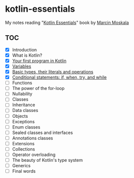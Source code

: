 # kotlin-essentials

My notes reading "[Kotlin Essentials][book]" book by [Marcin Moskala][marcin]

## TOC

* [x] Introduction
* [x] What is Kotlin?
* [x] [Your first program in Kotlin](src/main/kotlin/ch03)
* [x] [Variables](src/main/kotlin/ch04)
* [x] [Basic types, their literals and operations](src/main/kotlin/ch05)
* [x] [Conditional statements: if, when, try, and while](src/main/kotlin/ch06)
* [ ] Functions
* [ ] The power of the for-loop
* [ ] Nullability
* [ ] Classes
* [ ] Inheritance
* [ ] Data classes
* [ ] Objects
* [ ] Exceptions
* [ ] Enum classes
* [ ] Sealed classes and interfaces
* [ ] Annotations classes
* [ ] Extensions
* [ ] Collections
* [ ] Operator overloading
* [ ] The beauty of Kotlin's type system
* [ ] Generics
* [ ] Final words

[book]: https://www.goodreads.com/book/show/83171300-kotlin-essentials
[marcin]: https://www.linkedin.com/in/marcin-moskala/
